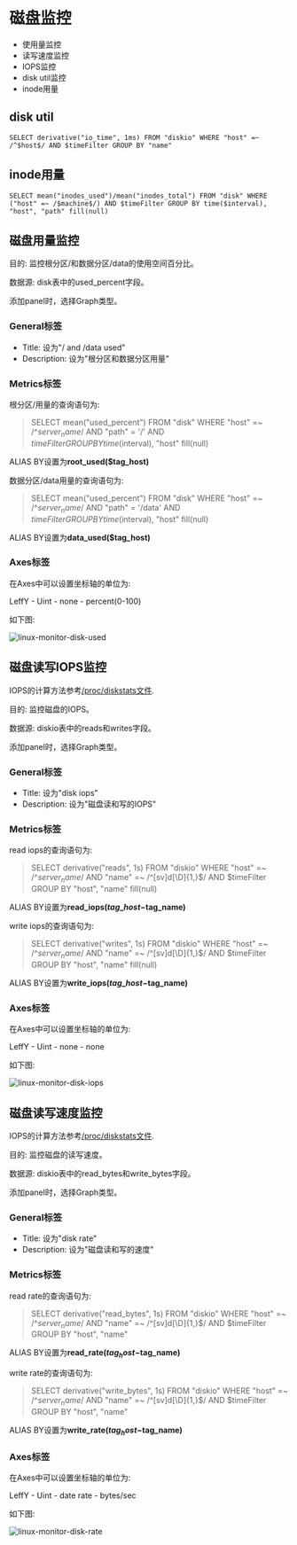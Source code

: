 # 磁盘监控
* 使用量监控
* 读写速度监控
* IOPS监控
* disk util监控
* inode用量

## disk util
```
SELECT derivative("io_time", 1ms) FROM "diskio" WHERE "host" =~ /^$host$/ AND $timeFilter GROUP BY "name"
```

## inode用量
```
SELECT mean("inodes_used")/mean("inodes_total") FROM "disk" WHERE ("host" =~ /$machine$/) AND $timeFilter GROUP BY time($interval), "host", "path" fill(null)
```

## 磁盘用量监控
目的: 监控根分区/和数据分区/data的使用空间百分比。

数据源: disk表中的used_percent字段。

添加panel时，选择Graph类型。

### General标签
* Title: 设为"/ and /data used"
* Description: 设为"根分区和数据分区用量"


### Metrics标签
根分区/用量的查询语句为:  

> SELECT mean("used_percent") FROM "disk" WHERE "host" =~ /^$server_name$/ AND "path" = '/' AND $timeFilter GROUP BY time($interval), "host" fill(null)

ALIAS BY设置为**root\_used($tag\_host)**

数据分区/data用量的查询语句为:  

> SELECT mean("used_percent") FROM "disk" WHERE "host" =~ /^$server_name$/ AND "path" = '/data' AND $timeFilter GROUP BY time($interval), "host" fill(null)

ALIAS BY设置为**data\_used($tag_host)**

### Axes标签
在Axes中可以设置坐标轴的单位为:  

LeffY - Uint - none - percent(0-100)

如下图:  

![linux-monitor-disk-used](resources/linux-monitor-disk-used.png)


## 磁盘读写IOPS监控
IOPS的计算方法参考[/proc/diskstats文件](https://frank6866.gitbooks.io/linux/chapters/io/proc/linux-io-proc-diskstats.html).

目的: 监控磁盘的IOPS。

数据源: diskio表中的reads和writes字段。

添加panel时，选择Graph类型。

### General标签
* Title: 设为"disk iops"
* Description: 设为"磁盘读和写的IOPS"

### Metrics标签
read iops的查询语句为:  

> SELECT derivative("reads", 1s) FROM "diskio" WHERE "host" =~ /^$server_name$/ AND "name" =~ /^[sv]d[\D]{1,}$/ AND $timeFilter GROUP BY "host", "name" fill(null)

ALIAS BY设置为**read\_iops($tag\_host-$tag_name)**

write iops的查询语句为:  

> SELECT derivative("writes", 1s) FROM "diskio" WHERE "host" =~ /^$server_name$/ AND "name" =~ /^[sv]d[\D]{1,}$/ AND $timeFilter GROUP BY "host", "name" fill(null)

ALIAS BY设置为**write\_iops($tag\_host-$tag_name)**

### Axes标签
在Axes中可以设置坐标轴的单位为:  

LeffY - Uint - none - none

如下图:  

![linux-monitor-disk-iops](resources/linux-monitor-disk-iops.png)


## 磁盘读写速度监控
IOPS的计算方法参考[/proc/diskstats文件](https://frank6866.gitbooks.io/linux/content/chapters/io/linux-io-proc-diskstats.html).

目的: 监控磁盘的读写速度。  

数据源: diskio表中的read\_bytes和write\_bytes字段。

添加panel时，选择Graph类型。

### General标签
* Title: 设为"disk rate"
* Description: 设为"磁盘读和写的速度"

### Metrics标签
read rate的查询语句为:  

> SELECT derivative("read_bytes", 1s) FROM "diskio" WHERE "host" =~ /^$server_name$/ AND "name" =~ /^[sv]d[\D]{1,}$/ AND $timeFilter GROUP BY "host", "name"

ALIAS BY设置为**read\_rate($tag_host-$tag\_name)**

write rate的查询语句为:  

> SELECT derivative("write_bytes", 1s) FROM "diskio" WHERE "host" =~ /^$server_name$/ AND "name" =~ /^[sv]d[\D]{1,}$/ AND $timeFilter GROUP BY "host", "name"

ALIAS BY设置为**write\_rate($tag_host-$tag\_name)**

### Axes标签
在Axes中可以设置坐标轴的单位为:  

LeffY - Uint - date rate - bytes/sec

如下图:  

![linux-monitor-disk-rate](resources/linux-monitor-disk-rate.png)



